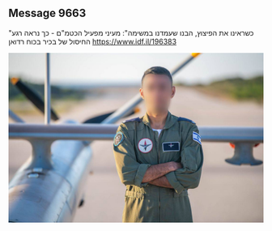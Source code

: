 ## Message 9663

"כשראינו את הפיצוץ, הבנו שעמדנו במשימה":
מעיני מפעיל הכטמ"ם - כך נראה רגע החיסול של בכיר בכוח רדואן
https://www.idf.il/196383

![Photo](./9663/9663_photo.jpg)
